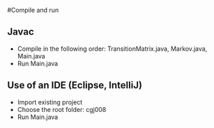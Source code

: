 #Compile and run

## Javac
- Compile in the following order: TransitionMatrix.java, Markov.java, Main.java
- Run Main.java

## Use of an IDE (Eclipse, IntelliJ)
- Import existing project
- Choose the root folder: cgj008
- Run Main.java
